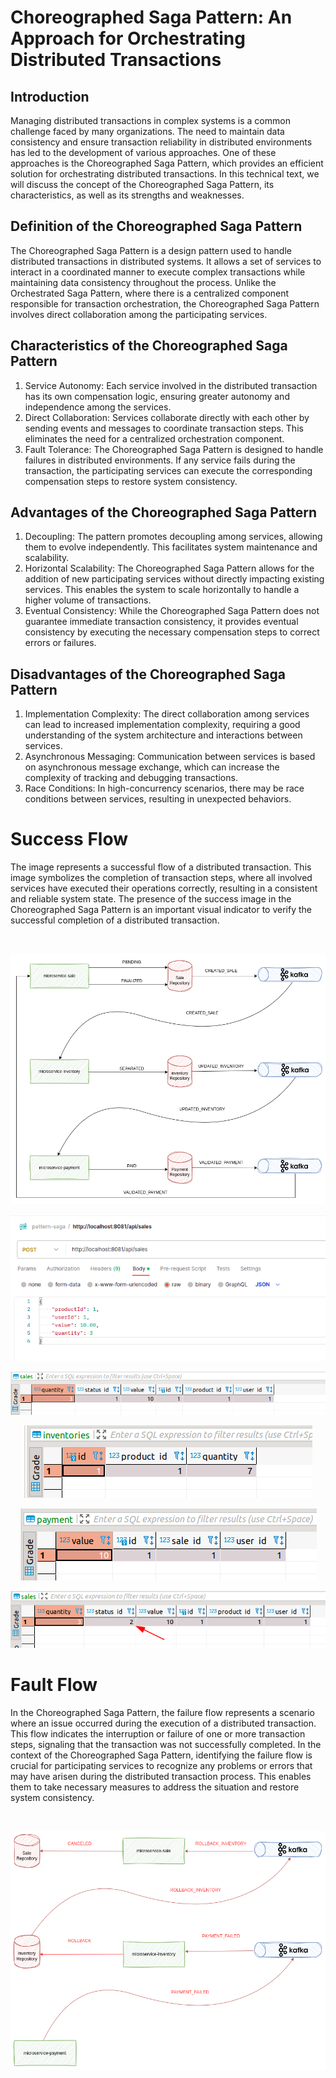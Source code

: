 # Choreographed Saga Pattern: An Approach for Orchestrating Distributed Transactions

## Introduction
Managing distributed transactions in complex systems is a common challenge faced by many organizations. The need to maintain data consistency and ensure transaction reliability in distributed environments has led to the development of various approaches. One of these approaches is the Choreographed Saga Pattern, which provides an efficient solution for orchestrating distributed transactions. In this technical text, we will discuss the concept of the Choreographed Saga Pattern, its characteristics, as well as its strengths and weaknesses.

## Definition of the Choreographed Saga Pattern
The Choreographed Saga Pattern is a design pattern used to handle distributed transactions in distributed systems. It allows a set of services to interact in a coordinated manner to execute complex transactions while maintaining data consistency throughout the process. Unlike the Orchestrated Saga Pattern, where there is a centralized component responsible for transaction orchestration, the Choreographed Saga Pattern involves direct collaboration among the participating services.

## Characteristics of the Choreographed Saga Pattern
1. Service Autonomy: Each service involved in the distributed transaction has its own compensation logic, ensuring greater autonomy and independence among the services.
2. Direct Collaboration: Services collaborate directly with each other by sending events and messages to coordinate transaction steps. This eliminates the need for a centralized orchestration component.
3. Fault Tolerance: The Choreographed Saga Pattern is designed to handle failures in distributed environments. If any service fails during the transaction, the participating services can execute the corresponding compensation steps to restore system consistency.

## Advantages of the Choreographed Saga Pattern
1. Decoupling: The pattern promotes decoupling among services, allowing them to evolve independently. This facilitates system maintenance and scalability.
2. Horizontal Scalability: The Choreographed Saga Pattern allows for the addition of new participating services without directly impacting existing services. This enables the system to scale horizontally to handle a higher volume of transactions.
3. Eventual Consistency: While the Choreographed Saga Pattern does not guarantee immediate transaction consistency, it provides eventual consistency by executing the necessary compensation steps to correct errors or failures.

## Disadvantages of the Choreographed Saga Pattern
1. Implementation Complexity: The direct collaboration among services can lead to increased implementation complexity, requiring a good understanding of the system architecture and interactions between services.
2. Asynchronous Messaging: Communication between services is based on asynchronous message exchange, which can increase the complexity of tracking and debugging transactions.
3. Race Conditions: In high-concurrency scenarios, there may be race conditions between services, resulting in unexpected behaviors.

# Success Flow

The image represents a successful flow of a distributed transaction. This image symbolizes the completion of transaction steps, where all involved services have executed their operations correctly, resulting in a consistent and reliable system state. The presence of the success image in the Choreographed Saga Pattern is an important visual indicator to verify the successful completion of a distributed transaction.

<br />

<p align="center">
  <img src="/img/success_flow.png" alt="success-flow" />
</p>

<p align="center">
  <img src="/img/postman.png" alt="success-flow" />
</p>

<p align="center">
  <img src="/img/case_success/sale_table.png" alt="success-flow" />
</p>

<p align="center">
  <img src="/img/case_success/inventories_table.png" alt="success-flow" />
</p>

<p align="center">
  <img src="/img/case_success/payment_table.png" alt="success-flow" />
</p>

<p align="center">
  <img src="/img/case_success/sale_table_2.png" alt="success-flow" />
</p>

# Fault Flow

In the Choreographed Saga Pattern, the failure flow represents a scenario where an issue occurred during the execution of a distributed transaction. This flow indicates the interruption or failure of one or more transaction steps, signaling that the transaction was not successfully completed. In the context of the Choreographed Saga Pattern, identifying the failure flow is crucial for participating services to recognize any problems or errors that may have arisen during the distributed transaction process. This enables them to take necessary measures to address the situation and restore system consistency.

<br />

<p align="center">
  <img src="/img/fault_flow.png" alt="fault-flow" />
</p>
